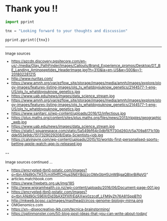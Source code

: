 # Thank you !!

```python
import pprint

tnx = "Looking forward to your thoughts and discussion"

pprint.pprint({tnx})
```

---

<small>
Image sources

- https://azcdn.discovery.pgsitecore.com/en-us/-/media/Olay_PathFinder/Images/Callouts/Brand_Experience_promos/Desktop/DT_BE_Landing_Aminopeptides_HeaderImage.jpg?h=310&la=en-US&w=500&v=1-201802281215
- http://www.nuritas.com/
- https://www.amnh.org/var/ezflow_site/storage/images/media/amnh/images/explore/ology-images/features-listing-images/olg_tv_whatdoyouknow_genetics/2144577-1-eng-US/olg_tv_whatdoyouknow_genetics.jpg
- https://www.uab.edu/news/images/data_science_stream.jpg
- https://www.amnh.org/var/ezflow_site/storage/images/media/amnh/images/explore/ology-images/features-listing-images/olg_tv_whatdoyouknow_genetics/2144577-1-eng-US/olg_tv_whatdoyouknow_genetics.jpg
- https://www.sanitarc.si/wp-content/uploads/2016/12/infectious.jpg
- https://plus.maths.org/content/sites/plus.maths.org/files/news/2013/ripples/geographic_web.jpg
- https://www.uab.edu/news/images/data_science_stream.jpg
- https://static1.squarespace.com/static/5a549bf64c0dbf97f730d260/t/5a709a8171c10bdde553e9dc/1517329029208/Data-Scientists+job.jpg
- https://calvinayre.com/wp-content/uploads/2015/10/worlds-first-personalised-sports-betting-apple-watch-app-is-released.jpg

</small>

--

<small>
Image sources continued ... 

- https://encrypted-tbn0.gstatic.com/images?q=tbn:ANd9GcTK57cmXfHffCHjuq3N6YBdzzcOMxGbH5UnWBjgaQBIxrBiRpVG" 
- articles.matchbook.com
- https://www.freebets.org.uk/img/185
- http://www.wigramhealth.co.nz/wp-content/uploads/2016/06/Document-page-001.jpg
- https://encrypted-tbn0.gstatic.com/images?q=tbn:ANd9GcS96XrDid3bAXDfXIfrEdAXwx0zzcdf_LFM9yZh76A81SppBTt0
- http://mkweb.bcgsc.ca/images/masthead/circos-genome-biology-mirna.png
- OMGenomics.com
- https://xn--diseocreativo-lkb.com/tecnica-brainstorming/
- https://optinmonster.com/50-blog-post-ideas-that-you-can-write-about-today/

</small>